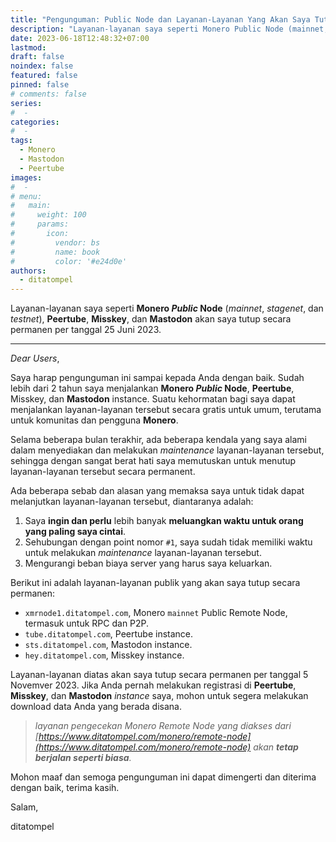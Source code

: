 ```yaml
---
title: "Pengunguman: Public Node dan Layanan-Layanan Yang Akan Saya Tutup Permanent"
description: "Layanan-layanan saya seperti Monero Public Node (mainnet, stagenet, dan  testnet), Peertube dan Mastodon akan saya tutup secara permanen per tanggal 25 Juni 2023."
date: 2023-06-18T12:48:32+07:00
lastmod:
draft: false
noindex: false
featured: false
pinned: false
# comments: false
series:
#  - 
categories:
#  - 
tags:
  - Monero
  - Mastodon
  - Peertube
images:
#  - 
# menu:
#   main:
#     weight: 100
#     params:
#       icon:
#         vendor: bs
#         name: book
#         color: '#e24d0e'
authors:
  - ditatompel
---
```


Layanan-layanan saya seperti **Monero _Public_ Node** (*mainnet*, *stagenet*, dan  *testnet*), **Peertube**, **Misskey**, dan **Mastodon** akan saya tutup secara permanen per tanggal 25 Juni 2023.

<!--more-->
---

*Dear Users*,

Saya harap pengunguman ini sampai kepada Anda dengan baik. Sudah lebih dari 2 tahun saya menjalankan **Monero _Public_ Node**, **Peertube**, Misskey, dan **Mastodon** instance. Suatu kehormatan bagi saya dapat menjalankan layanan-layanan tersebut secara gratis untuk umum, terutama untuk komunitas dan pengguna **Monero**.

Selama beberapa bulan terakhir, ada beberapa kendala yang saya alami dalam menyediakan dan melakukan *maintenance* layanan-layanan tersebut, sehingga dengan sangat berat hati saya memutuskan untuk menutup layanan-layanan tersebut secara permanent.

Ada beberapa sebab dan alasan yang memaksa saya untuk tidak dapat melanjutkan layanan-layanan tersebut, diantaranya adalah:
1. Saya **ingin dan perlu** lebih banyak **meluangkan waktu untuk orang yang paling saya cintai**.
2. Sehubungan dengan point nomor `#1`, saya sudah tidak memiliki waktu untuk melakukan *maintenance* layanan-layanan tersebut.
3. Mengurangi beban biaya server yang harus saya keluarkan.

Berikut ini adalah layanan-layanan publik yang akan saya tutup secara permanen:
- `xmrnode1.ditatompel.com`, Monero `mainnet` Public Remote Node, termasuk untuk RPC dan P2P.
- `tube.ditatompel.com`, Peertube instance.
- `sts.ditatompel.com`, Mastodon instance.
- `hey.ditatompel.com`, Misskey instance.

Layanan-layanan diatas akan saya tutup secara permanen per tanggal 5 Novemver 2023. Jika Anda pernah melakukan registrasi di **Peertube**, **Misskey**, dan **Mastodon** *instance* saya, mohon untuk segera melakukan download data Anda yang berada disana.

> _layanan pengecekan Monero Remote Node yang diakses dari [https://www.ditatompel.com/monero/remote-node](https://www.ditatompel.com/monero/remote-node) akan **tetap berjalan seperti biasa**._

Mohon maaf dan semoga pengunguman ini dapat dimengerti dan diterima dengan baik, terima kasih.

Salam,

ditatompel
